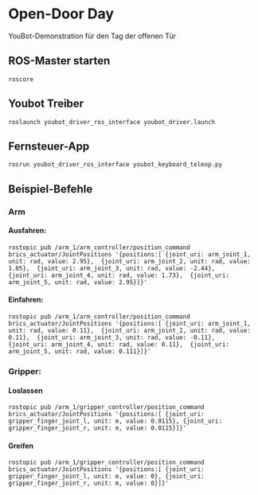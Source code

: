 # Open-Door Day
YouBot-Demonstration für den Tag der offenen Tür

## ROS-Master starten
`roscore`

## Youbot Treiber
`roslaunch youbot_driver_ros_interface youbot_driver.launch`

## Fernsteuer-App
`rosrun youbot_driver_ros_interface youbot_keyboard_teleop.py`

## Beispiel-Befehle

### Arm
#### Ausfahren:

`rostopic pub /arm_1/arm_controller/position_command brics_actuator/JointPositions '{positions:[ {joint_uri: arm_joint_1, unit: rad, value: 2.95}, 
{joint_uri: arm_joint_2, unit: rad, value: 1.05}, 
{joint_uri: arm_joint_3, unit: rad, value: -2.44}, 
{joint_uri: arm_joint_4, unit: rad, value: 1.73}, 
{joint_uri: arm_joint_5, unit: rad, value: 2.95}]}'`

#### Einfahren:

`rostopic pub /arm_1/arm_controller/position_command brics_actuator/JointPositions '{positions:[ {joint_uri: arm_joint_1, unit: rad, value: 0.11}, 
{joint_uri: arm_joint_2, unit: rad, value: 0.11}, 
{joint_uri: arm_joint_3, unit: rad, value: -0.11}, 
{joint_uri: arm_joint_4, unit: rad, value: 0.11}, 
{joint_uri: arm_joint_5, unit: rad, value: 0.111}]}'`

### Gripper:

#### Loslassen
`rostopic pub /arm_1/gripper_controller/position_command brics_actuator/JointPositions '{positions:[ {joint_uri: gripper_finger_joint_l, unit: m, value: 0.0115},
{joint_uri: gripper_finger_joint_r, unit: m, value: 0.0115}]}'`

#### Greifen
`rostopic pub /arm_1/gripper_controller/position_command brics_actuator/JointPositions '{positions:[ {joint_uri: gripper_finger_joint_l, unit: m, value: 0},
{joint_uri: gripper_finger_joint_r, unit: m, value: 0}]}'`
